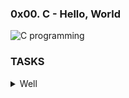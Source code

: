 ### 0x00. C - Hello, World

![C programming](https://user-images.githubusercontent.com/110563322/190161802-0dc52227-2322-4986-bef2-25a31e38418d.png)

### TASKS
<details>
Write a script that runs a C file through the preprocessor and save the result into another file.
  * The C file name will be saved in the variable $CFILE
  * The output should be saved in the file c

<summary>Well</summary>

